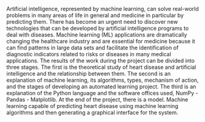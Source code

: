 Artificial intelligence, represented by machine learning, can solve real-world problems in many areas of life in general and medicine in particular by predicting them. There has become an urgent need to discover new technologies that can be developed by artificial intelligence programs to deal with diseases. Machine learning (ML) applications are dramatically changing the healthcare industry and are essential for medicine because it can find patterns in large data sets and facilitate the identification of diagnostic indicators related to risks or diseases in many medical applications. The results of the work during the project can be divided into three stages. The first is the theoretical study of heart disease and artificial intelligence and the relationship between them. The second is an explanation of machine learning, its algorithms, types, mechanism of action, and the stages of developing an automated learning project. The third is an explanation of the Python language and the software offices used, NumPy - Pandas - Matplotlib. At the end of the project, there is a model. Machine learning capable of predicting heart disease using machine learning algorithms and then generating a graphical interface for the system.
